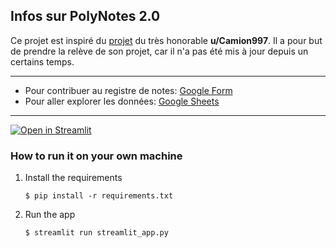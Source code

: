 ## Infos sur PolyNotes 2.0

Ce projet est inspiré du 
[projet](https://docs.google.com/spreadsheets/d/1waI3NYgmy_oPJmx49hr5VjXat5jjmP6rcM8vHtzc73w/edit?gid=0#gid=0) 
du très honorable **u/Camion997**. Il a pour but de prendre la relève de son projet, car il n'a pas été
mis à jour depuis un certains temps.

---

* Pour contribuer au registre de notes: [Google Form](https://docs.google.com/forms/d/e/1FAIpQLSeq0mzVsHSnFjtHvvJbmBOA2-SiFuXF2hggwZl3Ia99VuTaZw/viewform?usp=pp_url&entry.1761690987=COURS1+-+MOYENNE1%0ACOURS2+-+MOYENNE2%0ACOURS3+-+MOYENNE3)
* Pour aller explorer les données: [Google Sheets](https://docs.google.com/spreadsheets/d/1ILE5D97Ea0444sMdJCCgDsLRrD8aFfEBBIUMot9CaKM/edit?usp=sharing)

---

[![Open in Streamlit](https://static.streamlit.io/badges/streamlit_badge_black_white.svg)](https://polynotes-2.streamlit.app/)

### How to run it on your own machine

1. Install the requirements

   ```
   $ pip install -r requirements.txt
   ```

2. Run the app

   ```
   $ streamlit run streamlit_app.py
   ```
